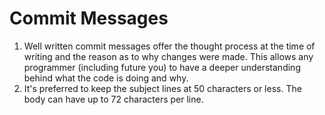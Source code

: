 # Commit Messages

1. Well written commit messages offer the thought process at the time of writing and the reason as to why changes were made. This allows any programmer (including future you) to have a deeper understanding behind what the code is doing and why.
2. It's preferred to keep the subject lines at 50 characters or less. The body can have up to 72 characters per line.